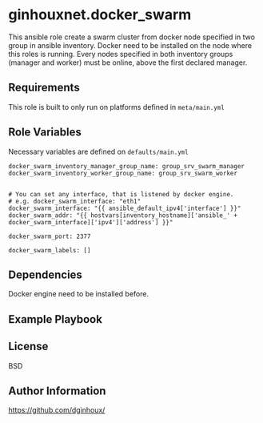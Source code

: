 ginhouxnet.docker_swarm
=========

This ansible role create a swarm cluster from docker node specified in two group in ansible inventory.
Docker need to be installed on the node where this roles is running.
Every nodes specified in both inventory groups (manager and worker) must be online, above the first declared manager.



Requirements
------------

This role is built to only run on platforms defined in `meta/main.yml`


Role Variables
--------------

Necessary variables are defined on `defaults/main.yml`
```
docker_swarm_inventory_manager_group_name: group_srv_swarm_manager
docker_swarm_inventory_worker_group_name: group_srv_swarm_worker


# You can set any interface, that is listened by docker engine.
# e.g. docker_swarm_interface: "eth1"
docker_swarm_interface: "{{ ansible_default_ipv4['interface'] }}"
docker_swarm_addr: "{{ hostvars[inventory_hostname]['ansible_' + docker_swarm_interface]['ipv4']['address'] }}"

docker_swarm_port: 2377

docker_swarm_labels: []
```


Dependencies
------------

Docker engine need to be installed before.


Example Playbook
----------------



License
-------

BSD


Author Information
------------------

https://github.com/dginhoux/
